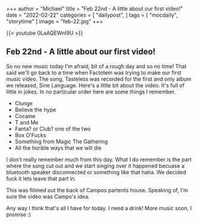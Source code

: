 +++
author = "Michael"
title = "Feb 22nd - A little about our first video!"
date = "2022-02-22"
categories = [
  "dailypost",
]
tags = [
  "mocdaily",
  "storytime"
]
image = "feb-22.jpg"
+++

{{< youtube 0LaAQEWnI9U >}}

## Feb 22nd - A little about our first video!
So no new music today I'm afraid, bit of a rough day and so no time! That said we'll go back to a time when Factotem was trying to make our first music video. The song, Tasteless was recorded for the first and only album we released, Sine Language. Here's a little bit about the video. It's full of little in jokes. In no particular order here are some things I remember. 

- Clunge 
- Believe the hype
- Cocaine 
- T and Me
- Fanta? or Club? one of the two
- Box O'Fucks
- Something from Magic The Gathering
- All the horible ways that we will die

I don't really remember much from this day. What I do remember is the part where the song cut out and we start singing over it happened becuase a bluetooth speaker disconnected or something like that haha. We decided fuck it lets leave that part in. 

This was filimed out the back of Campos partents house. Speaking of, I'm sure the video was Campo's idea. 

Any way I think that's all I have for today. I need a drink! More music soon, I promise :) 